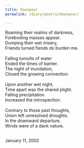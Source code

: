 ```yaml
---
title: Downpour
permalink: /diary/poetry/downpour/

---
```

<div class="poetry">

Roaming their realms of darkness,<br/>
Foreboding masses appear.<br/>
Dumping their wet misery,<br/>
Friends turned fiends do burden me.<br/>
<br/>
Falling tumults of water<br/>
Ended the times of banter.<br/>
The night of inundation,<br/>
Closed the growing connection.<br/>
<br/>
Upon another wet night,<br/>
Time apart was the shared plight.<br/>
Falling precipitation<br/>
Increased the introspection.<br/>
<br/>
Contrary to those past thoughts,<br/>
Union left unresolved droughts.<br/>
In the downward departure,<br/>
Winds were of a dank nature.<br/>
<br/>

<div class="poetry_date">January 11, 2002</div>



</div>
